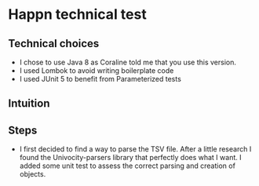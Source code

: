# Happn technical test

## Technical choices

* I chose to use Java 8 as Coraline told me that you use this version.
* I used Lombok to avoid writing boilerplate code
* I used JUnit 5 to benefit from Parameterized tests  

## Intuition

## Steps
* I first decided to find a way to parse the TSV file. After a little research I found the Univocity-parsers library
 that perfectly does what I want. I added some unit test to assess the correct parsing and creation of objects.
 